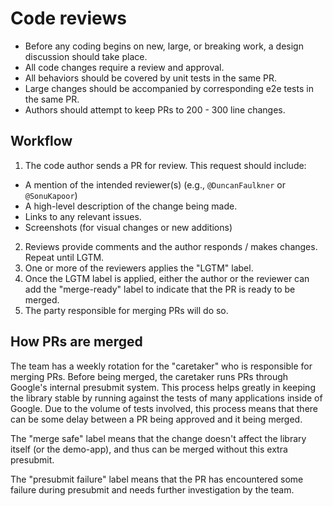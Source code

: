 # Code reviews

- Before any coding begins on new, large, or breaking work, a design discussion should take place.
- All code changes require a review and approval.
- All behaviors should be covered by unit tests in the same PR.
- Large changes should be accompanied by corresponding e2e tests in the same PR.
- Authors should attempt to keep PRs to 200 - 300 line changes.

## Workflow

1. The code author sends a PR for review. This request should include:

- A mention of the intended reviewer(s) (e.g., `@DuncanFaulkner` or `@SonuKapoor`)
- A high-level description of the change being made.
- Links to any relevant issues.
- Screenshots (for visual changes or new additions)

2. Reviews provide comments and the author responds / makes changes. Repeat until LGTM.
3. One or more of the reviewers applies the "LGTM" label.
4. Once the LGTM label is applied, either the author or the reviewer can add the "merge-ready"
   label to indicate that the PR is ready to be merged.
5. The party responsible for merging PRs will do so.

## How PRs are merged

The team has a weekly rotation for the "caretaker" who is responsible for merging PRs. Before being
merged, the caretaker runs PRs through Google's internal presubmit system. This process helps
greatly in keeping the library stable by running against the tests of many applications inside of
Google. Due to the volume of tests involved, this process means that there can be some delay
between a PR being approved and it being merged.

The "merge safe" label means that the change doesn't affect the library itself (or the demo-app),
and thus can be merged without this extra presubmit.

The "presubmit failure" label means that the PR has encountered some failure during presubmit and
needs further investigation by the team.
